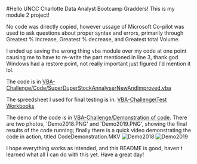 #Hello UNCC Charlotte Data Analyst Bootcamp Gradders! This is my module 2 project!

No code was directly copied, however ussage of Microsoft Co-pilot was used to ask questions about proper syntax and errors, primarily through Greatest % Increase, Greatest % decrease, and Greatest total Volume.

I ended up saving the wrong thing vba module over my code at one point causing me to have to re-write the part mentioned in line 3, thank god Windows had a restore point, not really important just figured I'd mention it lol.

The code is in [VBA-Challenge/Code/SuperDuperStockAnnalyserNewAndImproved.vba](https://github.com/RickGrimesCodes/VBA-Challenge/tree/main/Code)

The spreedsheet I used for final testing is in: [VBA-Challenge\Test Workbooks](https://github.com/RickGrimesCodes/VBA-Challenge/tree/main/Test%20Workbooks)

The demo of the code is in [VBA-Challenge/Demonstration of code](https://github.com/RickGrimesCodes/VBA-Challenge/tree/main/Demonstration%20of%20code). There are two photos, 'Demo2018.PNG' and 'Demo2019.PNG', showing the final results of the code running; finally there is a quick video demonstrating the code in action, titled CodeDemonstration.MKV
![Demo2018](https://github.com/RickGrimesCodes/VBA-Challenge/assets/161536912/5311ec62-f256-4d84-bdd7-819058c02fe5)
![Demo2019](https://github.com/RickGrimesCodes/VBA-Challenge/assets/161536912/0e441cbc-2548-4ea7-b1f3-c9aef5bf9e7c)

I hope everything works as intended, and this README is good, haven't learned what all I can do with this yet. Have a great day!
